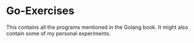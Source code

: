 # Go-Exercises
This contains all the programs mentioned in the Golang book. It might also contain some of my personal experiments.
